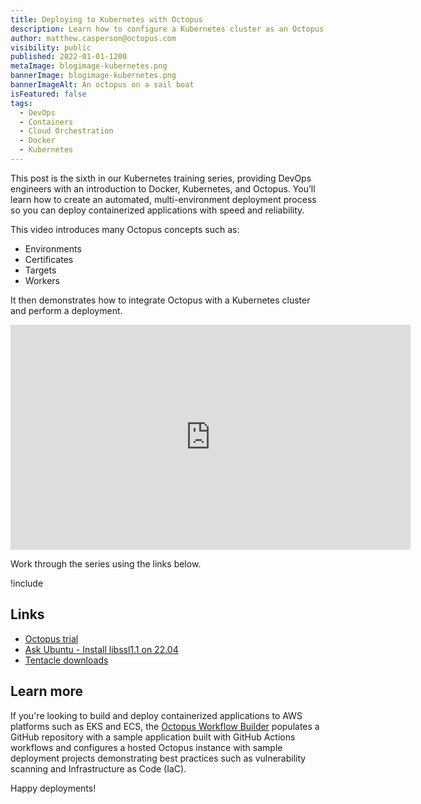 ```yaml
---
title: Deploying to Kubernetes with Octopus
description: Learn how to configure a Kubernetes cluster as an Octopus target and deploy applications to it.
author: matthew.casperson@octopus.com
visibility: public
published: 2022-01-01-1200
metaImage: blogimage-kubernetes.png
bannerImage: blogimage-kubernetes.png
bannerImageAlt: An octopus on a sail boat
isFeatured: false
tags: 
  - DevOps
  - Containers
  - Cloud Orchestration
  - Docker 
  - Kubernetes
---
```


This post is the sixth in our Kubernetes training series, providing DevOps engineers with an introduction to Docker, Kubernetes, and Octopus. You’ll learn how to create an automated, multi-environment deployment process so you can deploy containerized applications with speed and reliability. 

This video introduces many Octopus concepts such as:

- Environments
- Certificates
- Targets
- Workers

It then demonstrates how to integrate Octopus with a Kubernetes cluster and perform a deployment.

<p style="text-align:center"><iframe src="https://fast.wistia.net/embed/iframe/negi40uxs9?videoFoam=true" title="6. Deploying to Kubernetes with Octopus Video" allow="autoplay; fullscreen" allowtransparency="true" frameborder="0" scrolling="no" class="wistia_embed" name="wistia_embed" msallowfullscreen width="640px" height="360px"></iframe></p>

Work through the series using the links below.

!include <k8s-training-toc>

## Links

* [Octopus trial](https://octopus.com/start)
* [Ask Ubuntu - Install libssl1.1 on 22.04](https://oc.to/WQcxtj)
* [Tentacle downloads](https://octopus.com/downloads/tentacle#linux)

## Learn more

If you're looking to build and deploy containerized applications to AWS platforms such as EKS and ECS, the [Octopus Workflow Builder](https://octopusworkflowbuilder.octopus.com/#/) populates a GitHub repository with a sample application built with GitHub Actions workflows and configures a hosted Octopus instance with sample deployment projects demonstrating best practices such as vulnerability scanning and Infrastructure as Code (IaC). 

Happy deployments! 
